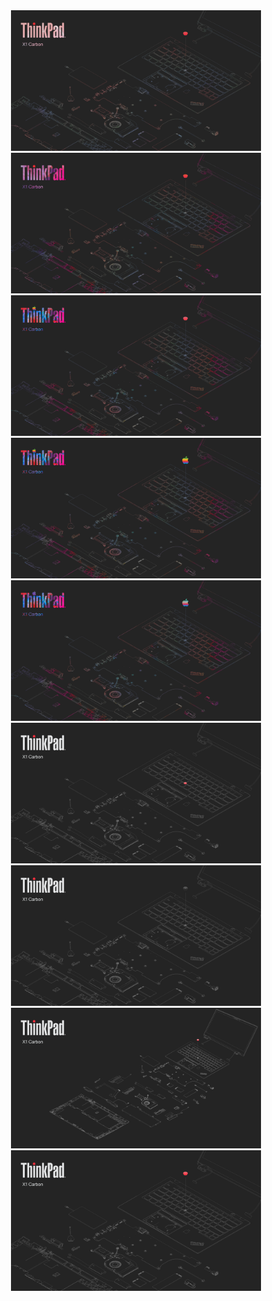 <center>
<img src=thinkhippie1.png width=400></img><br>
<img src=thinkhippie2.png width=400></img><br>
<img src=thinkhippie3.png width=400></img><br>
<img src=thinkhippie4.png width=400></img><br>
<img src=thinkhippie5.png width=400></img><br>
<img src=thinkpad1.png width=400></img><br>
<img src=thinkpad2.png width=400></img><br>
<img src=thinkpad3.png width=400></img><br>
<img src=thinkpad4.png width=400></img><br>
</center>
